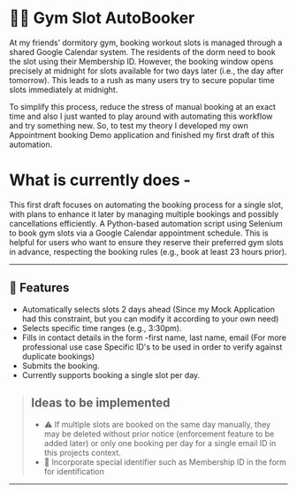 # 🏋️‍♂️ Gym Slot AutoBooker

At my friends’ dormitory gym, booking workout slots is managed through a shared Google Calendar system. The residents of the dorm need to book the slot using their Membership ID. However, the booking window opens precisely at midnight for slots available for two days later (i.e., the day after tomorrow). This leads to a rush as many users try to secure popular time slots immediately at midnight.

To simplify this process, reduce the stress of manual booking at an exact time and also I just wanted to play around with automating this workflow and try something new.
So, to test my theory I developed my own Appointment booking Demo application and finished my first draft of this automation.

# What is currently does - 

This first draft focuses on automating the booking process for a single slot, with plans to enhance it later by managing multiple bookings and possibly cancellations efficiently.
A Python-based automation script using Selenium to book gym slots via a Google Calendar appointment schedule. This is helpful for users who want to ensure they reserve their preferred gym slots in advance, respecting the booking rules (e.g., book at least 23 hours prior).

---

## 📌 Features

- Automatically selects slots 2 days ahead (Since my Mock Application had this constraint, but you can modify it according to your own need)
- Selects specific time ranges (e.g., 3:30pm).
- Fills in contact details in the form -first name, last name, email (For more professional use case Specific ID's to be used in order to verify against duplicate bookings)
- Submits the booking.
- Currently supports booking a single slot per day.

> ## Ideas to be implemented
> - ⚠️ If multiple slots are booked on the same day manually, they may be deleted without prior notice (enforcement feature to be added later) or only one booking per day for a single email ID in this projects context.
> - 📌 Incorporate special identifier such as Membership ID in the form for identification

---

